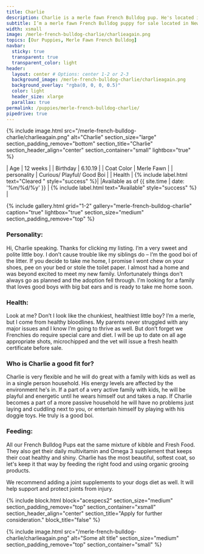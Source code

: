 ```yaml
---
title: Charlie
description: Charlie is a merle fawn French Bulldog pup. He's located in New York and is looking for his new family. Very aweet, affectionate, playful and curious. I would love for you to come meet me soon.
subtitle: I’m a merle fawn French Bulldog puppy for sale located in New York City. You don't come across boys like me everyday. I always turn heads when i walk down the street.
width: xsmall
image: /merle-french-bulldog-charlie/charlieagain.png
topics: [Our Puppies, Merle Fawn French Bulldog]
navbar:
  sticky: true
  transparent: true
  transparent_color: light
header:
  layout: center # Options: center 1-2 or 2-3
  background_image: /merle-french-bulldog-charlie/charlieagain.png
  background_overlay: "rgba(0, 0, 0, 0.5)"
  color: light
  header_size: xlarge
  parallax: true
permalink: /puppies/merle-french-bulldog-charlie/
pipedrive: true
---
```


  {% include image.html 
	src="/merle-french-bulldog-charlie/charlieagain.png"
  alt="Charlie"
  section_size="large"
  section_padding_remove="bottom"
  section_title="Charlie"
  section_header_align="center"
  section_container="small"
  lightbox="true"
%}



| Age     | 12 weeks  |
| Birthday     | 6.10.19   |
| Coat Color     | Merle Fawn   |
| personality     | Curious/ Playful/ Good Boi  |
| Health     |  {% include label.html text="Cleared " style="success" %}|
|Available as of {{ site.time | date: '%m/%d/%y' }}  | {% include label.html text="Available" style="success" %} |

{% include gallery.html 
	grid="1-2"
	gallery="merle-french-bulldog-charlie"
	caption="true"
	lightbox="true"
  section_size="medium"
  section_padding_remove="top"
%}

### Personality: 
Hi, Charlie speaking. Thanks for clicking my listing. I’m a very sweet and polite little boy. I don’t cause trouble like my siblings do – I’m the good boi of the litter. If you decide to take me home, I promise I wont chew on your shoes, pee on your bed or stole the toilet paper. I almost had a home and was beyond excited to meet my new family. Unfortunately things don't always go as planned and the adoption fell through. I'm looking for a family that loves good boys with big bat ears and is ready to take me home soon. 

### Health: 
Look at me? Don’t I look like the chunkiest, healthiest little boy? I’m a merle, but I come from healthy bloodlines. My parents never struggled with any major issues and I know I’m going to thrive as well. But don’t forget we Frenchies do require special care and diet. 
I will be up to date on all age appropriate shots, microchipped and the vet will issue a fresh health certificate before sale. 

### Who is Charlie a good fit for?
Charlie is very flexible and he will do great with a family with kids as well as in a single person household. His energy levels are affected by the environment he's in. If a part of a very active family with kids, he will be playful and energetic until he wears himself out and takes a nap. If Charlie becomes a part of a more passive household he will have no problems just laying and cuddling next to you, or entertain himself by playing with his doggie toys. He truly is a good boi. 
  
### Feeding: 
All our French Bulldog Pups eat the same mixture of kibble and Fresh Food. They also get their daily multivitamin and Omega 3 supplement that keeps their coat healthy and shiny. Charlie has the most beautiful, softest coat, so let's keep it that way by feeding the right food and using organic grooing products.

We recommend adding a joint supplements to your dogs diet as well. It will help support and protect joints from injury. 





{% include block.html 
  block="acespecs2"
  section_size="medium"
  section_padding_remove="top"
  section_container="xsmall"
  section_header_align="center"
  section_title="Apply for further consideration."
  block_title="false"
%}

{% include image.html 
	src="/merle-french-bulldog-charlie/charlieagain.png"
  alt="Some alt title"
  section_size="medium"
  section_padding_remove="top"
  section_container="small"
%}